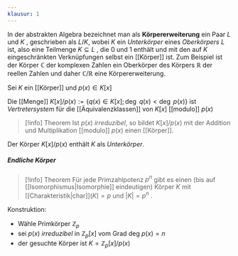 ```yaml
---
klausur: 1
---
```


In der abstrakten Algebra bezeichnet man als **Körpererweiterung** ein Paar $L$ und $K$ , geschrieben als $L / K$,  wobei $K$ ein _Unterkörper_ eines _Oberkörpers_ $L$ ist, also eine Teilmenge $K ⊆ L$ , die 0 und 1 enthält und mit den auf $K$ eingeschränkten Verknüpfungen selbst ein [[Körper]] ist. Zum Beispiel ist der Körper $\mathbb C$ der komplexen Zahlen ein Oberkörper des Körpers $\mathbb R$ der reellen Zahlen und daher $\mathbb C / \mathbb R$  eine Körpererweiterung.

Sei $K$ ein [[Körper]] und $p(x) ∈ K[x]$ 

Die [[Menge]] 
	$K[x]/p(x) := \{ q(x) ∈ K[x] ; \operatorname{deg}\: q(x) < \operatorname{deg}\: p(x)\}$ 
ist *Vertretersystem* für die [[Äquivalenzklassen]] von  $K[x]$ [[modulo]] $p(x)$

>[!info] Theorem 
>Ist $p(x)$ *irreduzibel*, so bildet $K[x]/p(x)$ mit der Addition und Multiplikation [[modulo]] $p(x)$ einen [[Körper]].

Der Körper $K[x]/p(x)$ enthält $K$ als *Unterkörper*.

##### Endliche Körper 

>[!info] Theorem 
>Für jede Primzahlpotenz $p^n$ gibt es einen 
>(bis auf [[Isomorphismus|Isomorphie]] eindeutigen) 
>Körper $K$ mit [[Charakteristik|char]]$(K)= p$ und $|K| = p^n$ . 


Konstruktion: 
- Wähle Primkörper $\mathbb Z_p$ 
- sei $p(x)$ *irreduzibel* in $\mathbb Z_p[x]$ vom Grad deg $p(x) = n$ 
- der gesuchte Körper ist $K = \mathbb Z_p[x]/p(x)$

